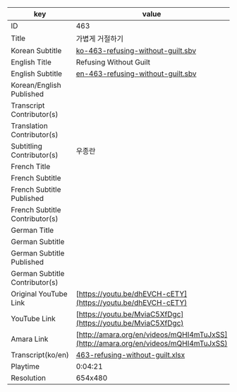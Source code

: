 |  key  |  value  |
|-------|---------|
| ID            | 463 |
| Title         | 가볍게 거절하기 |
| Korean Subtitle | [ko-463-refusing-without-guilt.sbv](https://github.com/jungtosociety/dharma-qna/raw/master/sub/463/ko-463-refusing-without-guilt.sbv) |
| English Title | Refusing Without Guilt |
| English Subtitle | [en-463-refusing-without-guilt.sbv](https://github.com/jungtosociety/dharma-qna/raw/master/sub/463/en-463-refusing-without-guilt.sbv) |
| Korean/English Published     |  |
| Transcript Contributor(s)   |  |
| Translation Contributor(s)   |  |
| Subtitling Contributor(s)   | 우종란 |
| French Title |  |
| French Subtitle |  |
| French Subtitle Published |  |
| French Subtitle Contributor(s) |  |
| German Title |  |
| German Subtitle |  |
| German Subtitle Published |  |
| German Subtitle Contributor(s) |  |
| Original YouTube Link  | [https://youtu.be/dhEVCH-cETY](https://youtu.be/dhEVCH-cETY) |
| YouTube Link  | [https://youtu.be/MviaC5XfDgc](https://youtu.be/MviaC5XfDgc) |
| Amara Link    | [http://amara.org/en/videos/mQHI4mTuJxSS](http://amara.org/en/videos/mQHI4mTuJxSS) |
| Transcript(ko/en) | [463-refusing-without-guilt.xlsx](https://github.com/jungtosociety/dharma-qna/raw/master/sub/463/463-refusing-without-guilt.xlsx) |
| Playtime | 0:04:21 |
| Resolution | 654x480|
